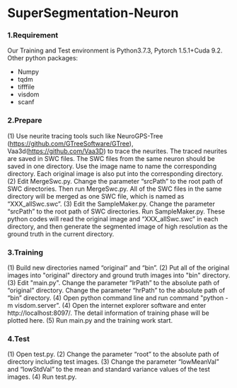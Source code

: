 # SuperSegmentation-Neuron

### 1.Requirement
Our Training and Test environment is Python3.7.3, Pytorch 1.5.1+Cuda 9.2. 
Other python packages:
- Numpy
- tqdm
- tifffile
- visdom
- scanf

### 2.Prepare
(1) Use neurite tracing tools such like NeuroGPS-Tree (https://github.com/GTreeSoftware/GTree), Vaa3d(https://github.com/Vaa3D) to trace the neurites. The traced neurites are saved in SWC files. The SWC files from the same neuron should be saved in one directory. Use the image name to name the corresponding directory. Each original image is also put into the corresponding directory.
(2) Edit MergeSwc.py. Change the parameter “srcPath” to the root path of SWC directories. Then run MergeSwc.py. All of the SWC files in the same directory will be merged as one SWC file, which is named as “XXX_allSwc.swc”.
(3) Edit the SampleMaker.py. Change the parameter “srcPath” to the root path of SWC directories. Run SampleMaker.py. These python codes will read the original image and  “XXX_allSwc.swc” in each directory, and then generate the segmented image of high resolution as the ground truth in the current directory.


### 3.Training
(1) Build new directories named “original” and “bin”. 
(2) Put all of the original images into "original" directory and ground truth images into "bin" directory.
(3) Edit "main.py". Change the parameter “lrPath” to the absolute path of “original” directory. Change the parameter “hrPath” to the absolute path of “bin” directory.
(4) Open python command line and run command "python -m visdom.server".
(4) Open the internet explorer software and enter http://localhost:8097/. The detail information of training phase will be plotted here.
(5) Run main.py and the training work start. 

### 4.Test
(1) Open test.py. 
(2) Change the parameter “root” to the absolute path of directory including test images.
(3) Change the parameter “lowMeanVal” and “lowStdVal” to the mean and standard variance values of the test images. 
(4) Run test.py. 

